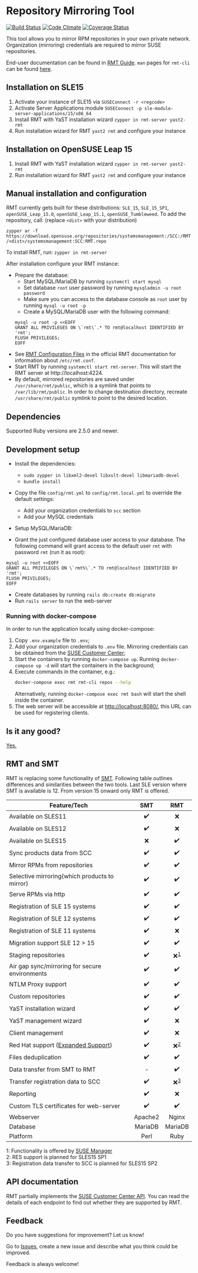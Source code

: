 # Repository Mirroring Tool
[![Build Status](https://travis-ci.org/SUSE/rmt.svg?branch=master)](https://travis-ci.org/SUSE/rmt)
[![Code Climate](https://codeclimate.com/github/SUSE/rmt.png)](https://codeclimate.com/github/SUSE/rmt)
[![Coverage Status](https://coveralls.io/repos/SUSE/rmt/badge.svg?branch=master&service=github)](https://coveralls.io/github/SUSE/rmt?branch=master)

This tool allows you to mirror RPM repositories in your own private network.
Organization (mirroring) credentials are required to mirror SUSE repositories.

End-user documentation can be found in [RMT Guide](https://www.suse.com/documentation/sles-15/singlehtml/book_rmt/book_rmt.html). `man` pages for `rmt-cli` can be found [here](MANUAL.md).

## Installation on SLE15

1. Activate your instance of SLE15 via `SUSEConnect -r <regcode>`
2. Activate Server Applications module `SUSEConnect -p sle-module-server-applications/15/x86_64`
3. Install RMT with YaST installation wizard `zypper in rmt-server yast2-rmt`
4. Run installation wizard for RMT `yast2 rmt` and configure your instance

## Installation on OpenSUSE Leap 15

1. Install RMT with YaST installation wizard `zypper in rmt-server yast2-rmt`
2. Run installation wizard for RMT `yast2 rmt` and configure your instance

## Manual installation and configuration

RMT currently gets built for these distributions: `SLE_15`, `SLE_15_SP1`, `openSUSE_Leap_15.0`, `openSUSE_Leap_15.1`, `openSUSE_Tumbleweed`.
To add the repository, call: (replace `<dist>` with your distribution)

`zypper ar -f https://download.opensuse.org/repositories/systemsmanagement:/SCC:/RMT/<dist>/systemsmanagement:SCC:RMT.repo`

To install RMT, run: `zypper in rmt-server`

After installation configure your RMT instance:

* Prepare the database:
    * Start MySQL/MariaDB by running `systemctl start mysql`
    * Set database `root` user password by running `mysqladmin -u root password`
    * Make sure you can access to the database console as `root` user by running `mysql -u root -p`
    * Create a MySQL/MariaDB user with the following command:
    ```
    mysql -u root -p <<EOFF
    GRANT ALL PRIVILEGES ON \`rmt\`.* TO rmt@localhost IDENTIFIED BY 'rmt';
    FLUSH PRIVILEGES;
    EOFF
    ```
* See [RMT Configuration Files](https://www.suse.com/documentation/sles-15/book_rmt/data/sec_rmt_config.html)
  in the official RMT documentation for information about `/etc/rmt.conf`.
* Start RMT by running `systemctl start rmt-server`. This will start the RMT server at http://localhost:4224.
* By default, mirrored repositories are saved under `/usr/share/rmt/public`, which is a symlink that points to
`/var/lib/rmt/public`. In order to change destination directory, recreate `/usr/share/rmt/public` symlink to point to the
desired location.

## Dependencies

Supported Ruby versions are 2.5.0 and newer.

## Development setup

* Install the dependencies:
  * `sudo zypper in libxml2-devel libxslt-devel libmariadb-devel`
  * `bundle install`
* Copy the file `config/rmt.yml` to `config/rmt.local.yml` to override the default settings:
    * Add your organization credentials to `scc` section
    * Add your MySQL credentials

* Setup MySQL/MariaDB:

* Grant the just configured database user access to your database. The following command will grant access to the default user `rmt` with password `rmt` (run it as root):

```
mysql -u root <<EOFF
GRANT ALL PRIVILEGES ON \`rmt%\`.* TO rmt@localhost IDENTIFIED BY 'rmt';
FLUSH PRIVILEGES;
EOFF
```
* Create databases by running `rails db:create db:migrate`
* Run `rails server` to run the web-server


### Running with docker-compose

In order to run the application locally using docker-compose:

1. Copy `.env.example` file to `.env`;
2. Add your organization credentials to `.env` file. Mirroring credentials can be obtained from the [SUSE Customer Center](https://scc.suse.com/organization);
3. Start the containers by running `docker-compose up`. Running `docker-compose up -d` will start the containers in the background;
4. Execute commands in the container, e.g.:
    ```bash
    docker-compose exec rmt rmt-cli repos --help
    ```
    Alternatively, running `docker-compose exec rmt bash` will start the shell inside the container.
5. The web server will be accessible at [http://localhost:8080/](http://localhost:8080/), this URL can be used for registering clients.

## Is it any good?

[Yes.](https://news.ycombinator.com/item?id=3067434)

## RMT and SMT

RMT is replacing some functionality of [SMT](https://github.com/SUSE/smt). Following table outlines differences and similarities between the two tools. Last SLE version where SMT is available is 12. From version 15 onward only RMT is offered.

| Feature/Tech      | SMT           | RMT           |
|-------------------|:-------------:|:-------------:|
|Available on SLES11|:heavy_check_mark:|:x:|
|Available on SLES12|:heavy_check_mark:|:x:|
|Available on SLES15|:x:|:heavy_check_mark:|
|Sync products data from SCC|:heavy_check_mark:|:heavy_check_mark:|
|Mirror RPMs from repositories|:heavy_check_mark:|:heavy_check_mark:|
|Selective mirroring(which products to mirror)|:heavy_check_mark:|:heavy_check_mark:|
|Serve RPMs via http|:heavy_check_mark:|:heavy_check_mark:|
|Registration of SLE 15 systems|:heavy_check_mark:|:heavy_check_mark:|
|Registration of SLE 12 systems|:heavy_check_mark:|:heavy_check_mark:|
|Registration of SLE 11 systems|:heavy_check_mark:|:x:|
|Migration support SLE 12 > 15|:heavy_check_mark:|:heavy_check_mark:|
|Staging repositories|:heavy_check_mark:|:x:<sup>[1](#staging)</sup>|
|Air gap sync/mirroring for secure environments|:heavy_check_mark:|:heavy_check_mark:|
|NTLM Proxy support|:heavy_check_mark:|:heavy_check_mark:|
|Custom repositories|:heavy_check_mark:|:heavy_check_mark:|
|YaST installation wizard|:heavy_check_mark:|:heavy_check_mark:|
|YaST management wizard|:heavy_check_mark:|:x:|
|Client management|:heavy_check_mark:|:x:|
|Red Hat support ([Expanded Support](https://www.suse.com/products/expandedsupport/))|:heavy_check_mark:|:x:<sup>[2](#res)</sup>|
|Files deduplication|:heavy_check_mark:|:heavy_check_mark:|
|Data transfer from SMT to RMT|-|:heavy_check_mark:|
|Transfer registration data to SCC|:heavy_check_mark:|:x:<sup>[3](#regup)</sup>|
|Reporting|:heavy_check_mark:|:x:|
|Custom TLS certificates for web-server|:heavy_check_mark:|:heavy_check_mark:|
|Webserver|Apache2|Nginx|
|Database|MariaDB|MariaDB|
|Platform|Perl|Ruby|

<a name="staging">1</a>: Functionality is offered by [SUSE Manager](https://www.suse.com/documentation/suse-best-practices/susemanager/data/susemanager.html)  
<a name="res">2</a>: RES support is planned for SLES15 SP1  
<a name="regup">3</a>: Registration data transfer to SCC is planned for SLES15 SP2

## API documentation

RMT partially implements the [SUSE Customer Center API](https://scc.suse.com/connect/v4/documentation). You can read the details of each endpoint to find out whether they are supported by RMT.

## Feedback

Do you have suggestions for improvement? Let us know!

Go to [Issues](https://github.com/SUSE/rmt/issues/new), create a new issue and describe what you think could be improved.

Feedback is always welcome!
